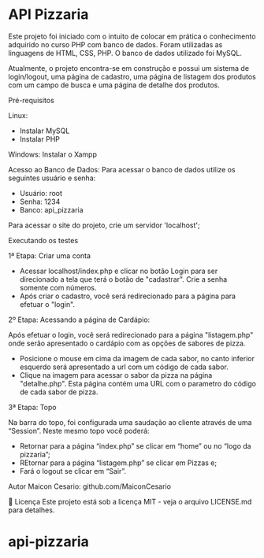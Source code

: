 # API Pizzaria

Este projeto foi iniciado com o intuito de colocar em prática o conhecimento adquirido no curso PHP com banco de dados.
Foram utilizadas as linguagens de HTML, CSS, PHP. O banco de dados utilizado foi MySQL.

Atualmente, o projeto encontra-se em construção e possui um sistema de login/logout, uma página de cadastro, uma página de listagem dos produtos com um campo de busca e uma página de detalhe dos produtos.

 Pré-requisitos

Linux:
- Instalar MySQL
- Instalar PHP


Windows:
Instalar o Xampp 

Acesso ao Banco de Dados:
Para acessar o banco de dados utilize os seguintes usuário e senha:
- Usuário: root
- Senha: 1234
- Banco: api_pizzaria

Para acessar o site do projeto, crie um servidor 'localhost';

 Executando os testes

1ª Etapa: Criar uma conta

- Acessar localhost/index.php e clicar no botão Login para ser direcionado a tela que terá o botão de "cadastrar". Crie a senha somente com números.
- Após criar o cadastro, você será redirecionado para a página para efetuar o "login".

2º Etapa: Acessando a página de Cardápio:

Após efetuar o login, você será redirecionado para a página "listagem.php" onde serão apresentado o cardápio com as opções de sabores de pizza.

- Posicione o mouse em cima da imagem de cada sabor, no canto inferior esquerdo será apresentado a url com um código de cada sabor.
- Clique na imagem para acessar o sabor da pizza na página "detalhe.php". Esta página contém uma URL com o parametro do código de cada sabor de pizza.

3ª Etapa: Topo 

Na barra do topo, foi configurada uma saudação ao cliente através de uma “Session”. Neste mesmo topo você poderá:
- Retornar para a página “index.php” se clicar em “home” ou no “logo da pizzaria”;
- REtornar para a página “listagem.php” se clicar em Pizzas e;
- Fará o logout se clicar em “Sair”.

 Autor
Maicon Cesario: github.com/MaiconCesario  

📄 Licença
Este projeto está sob a licença MIT - veja o arquivo LICENSE.md para detalhes.


# api-pizzaria
